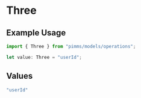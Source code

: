 # Three

## Example Usage

```typescript
import { Three } from "pimms/models/operations";

let value: Three = "userId";
```

## Values

```typescript
"userId"
```